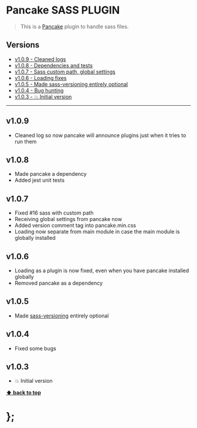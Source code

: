 Pancake SASS PLUGIN
===================

> This is a [Pancake](https://github.com/govau/pancake) plugin to handle sass files.


## Versions

* [v1.0.9 - Cleaned logs](v109)
* [v1.0.8 - Dependencies and tests](v108)
* [v1.0.7 - Sass custom path, global settings](v107)
* [v1.0.6 - Loading fixes](v106)
* [v1.0.5 - Made sass-versioning entirely optional](v105)
* [v1.0.4 - Bug hunting](v104)
* [v1.0.3 - 💥 Initial version](v103)


----------------------------------------------------------------------------------------------------------------------------------------------------------------


## v1.0.9

- Cleaned log so now pancake will announce plugins just when it tries to run them


## v1.0.8

- Made pancake a dependency
- Added jest unit tests


## v1.0.7

- Fixed #16 sass with custom path
- Receiving global settings from pancake now
- Added version comment tag into pancake.min.css
- Loading now separate from main module in case the main module is globally installed


## v1.0.6

- Loading as a plugin is now fixed, even when you have pancake installed globally
- Removed pancake as a dependency


## v1.0.5

- Made [sass-versioning](https://github.com/dominikwilkowski/sass-versioning) entirely optional


## v1.0.4

- Fixed some bugs


## v1.0.3

- 💥 Initial version


**[⬆ back to top](#contents)**


# };
